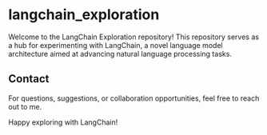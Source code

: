 # langchain_exploration


Welcome to the LangChain Exploration repository! This repository serves as a hub for experimenting with LangChain, a novel language model architecture aimed at advancing natural language processing tasks.



## Contact

For questions, suggestions, or collaboration opportunities, feel free to reach out to me.

Happy exploring with LangChain!
